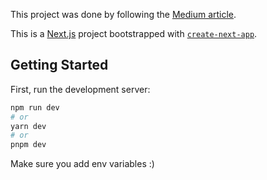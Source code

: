 This project was done by following the [Medium article](https://levelup.gitconnected.com/full-stack-next-js-notion-clone-clerk-prisma-planetscale-tiptap-shadcn-ui-5cae5ad7bfc7).



This is a [Next.js](https://nextjs.org/) project bootstrapped with [`create-next-app`](https://github.com/vercel/next.js/tree/canary/packages/create-next-app).

## Getting Started

First, run the development server:

```bash
npm run dev
# or
yarn dev
# or
pnpm dev
```


Make sure you add env variables :)
